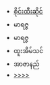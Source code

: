 <html>
<head>
</head>
<link rel="stylesheet" href="https://mykaraoke.github.io/MiniKaraoke/style.css">
<body>
<script data-ad-client="ca-pub-9729890995281639" async src="https://pagead2.googlesyndication.com/pagead/js/adsbygoogle.js"></script>
<ul>
 <a href="saihteesai.html"><li><span>စိုင်းထီးဆိုင်</span></li></a>
  <li><span onClick=location.href="mariza.html">မာရဇ္ဇ</span></li>
  <li><span>မာရဇ္ဇ</span></li>
  <li><span>ထူးအိမ်သင်</span></li>
<li><span>အာဇာနည်</span></li>
  <a href="page2.html"><li><span>&gt;&gt;&gt;&gt;</span></li></a>
  
</ul>
</body>
</html>
